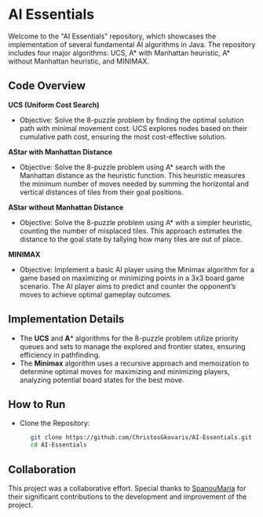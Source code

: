 # AI Essentials
Welcome to the "AI Essentials" repository, which showcases the implementation of several fundamental AI algorithms in Java. The repository includes four major algorithms: UCS, A* with Manhattan heuristic, A* without Manhattan heuristic, and MINIMAX.


## Code Overview
**UCS (Uniform Cost Search)**
- Objective: Solve the 8-puzzle problem by finding the optimal solution path with minimal 
  movement cost. UCS explores nodes based on their cumulative path cost, 
  ensuring the most cost-effective solution.

**AStar with Manhattan Distance**
- Objective: Solve the 8-puzzle problem using A* search with the Manhattan distance as the 
  heuristic function. This heuristic measures the minimum number of moves 
  needed by summing the horizontal and vertical distances of tiles from their goal positions.

**AStar without Manhattan Distance**
- Objective: Solve the 8-puzzle problem using A* with a simpler heuristic, counting the number 
  of misplaced tiles. This approach estimates the distance to the goal 
  state by tallying how many tiles are out of place.

**MINIMAX**
- Objective: Implement a basic AI player using the Minimax algorithm for a game based on 
  maximizing or minimizing points in a 3x3 board game scenario. The AI player aims 
  to predict and counter the opponent’s moves to achieve optimal gameplay outcomes.


## Implementation Details
- The **UCS** and **A*** algorithms for the 8-puzzle problem utilize priority queues and sets 
  to manage the explored and frontier states, ensuring efficiency in 
  pathfinding.
- The **Minimax** algorithm uses a recursive approach and memoization to determine optimal 
  moves for maximizing and minimizing players, analyzing potential board states 
  for the best move.


## How to Run
- Clone the Repository:
  ```bash
     git clone https://github.com/ChristosGkovaris/AI-Essentials.git
     cd AI-Essentials


## Collaboration
This project was a collaborative effort. Special thanks to [SpanouMaria](https://github.com/SpanouMaria) for their significant contributions to the development and improvement of the project.
